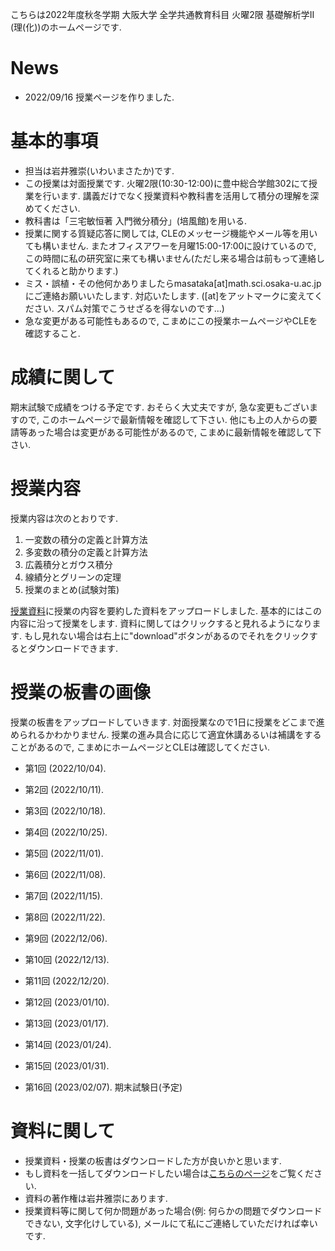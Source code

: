 

 こちらは2022年度秋冬学期 大阪大学 全学共通教育科目 火曜2限 基礎解析学II (理(化))のホームページです.
 
# News
- 2022/09/16 授業ページを作りました.
<!--
- 2022/08/10 期末レポートの採点を行い, 期末レポートの解答例をアップロードしました. また皆様の単位を確定しました. 半年間どうもありがとうございました.
- 2022/07/12 期末レポートを掲載しました. 成績に関わるレポートですので, この授業の単位が欲しい方は提出するようお願いいたします. 
- 2022/06/28 中間レポートの採点を行いました. 中間レポートの解答例をアップロードしました.
- 2022/06/20 期末試験を行わず期末レポートで評定することに決めました. 
- 2022/05/18 中間レポートを掲載しました. 成績に関わるレポートですので, この授業の単位が欲しい方は提出するようお願いいたします.
- 2022/04/21 授業後半(第9回講義から第14回講義まで)の授業資料・授業動画・授業動画の板書をアップロードしました. ミス・誤植・その他何かありましたらご連絡お願いいたします.
- 2022/04/14 第1回授業(ガイダンス)を行いました. 授業に来れなかった人のために授業動画・授業資料をアップロードしました. 
- 2022/04/13 授業前半(第2回講義から第7回講義まで)の授業資料・授業動画・授業動画の板書をアップロードしました. ミス・誤植・その他何かありましたらご連絡お願いいたします.
- この授業はメディア授業です. 基本的には授業資料・授業動画を利用して線形代数の理解を深めてください. 時々Zoomを用いて質疑応答形式の講義を行います.
-->

# 基本的事項

- 担当は岩井雅崇(いわいまさたか)です.
- この授業は対面授業です. 火曜2限(10:30-12:00)に豊中総合学館302にて授業を行います. 講義だけでなく授業資料や教科書を活用して積分の理解を深めてください.
- 教科書は「三宅敏恒著 入門微分積分」(培風館)を⽤いる.
- 授業に関する質疑応答に関しては, CLEのメッセージ機能やメール等を用いても構いません. またオフィスアワーを月曜15:00-17:00に設けているので, この時間に私の研究室に来ても構いません(ただし来る場合は前もって連絡してくれると助かります.)
- ミス・誤植・その他何かありましたらmasataka[at]math.sci.osaka-u.ac.jpにご連絡お願いいたします. 対応いたします. ([at]をアットマークに変えてください. スパム対策でこうせざるを得ないのです...)
- 急な変更がある可能性もあるので, こまめにこの授業ホームページやCLEを確認すること.


# 成績に関して
期末試験で成績をつける予定です. おそらく大丈夫ですが, 急な変更もございますので, このホームページで最新情報を確認して下さい.
他にも上の人からの要請等あった場合は変更がある可能性があるので, こまめに最新情報を確認して下さい.

<!--
- 中間レポートと期末試験のみで成績をつける予定です. 出席点などはありません
- 中間レポートと期末レポートのみで成績をつける予定です. 出席点などはありません. (2022/06/20 追記: 昨今の状況を鑑み期末レポートで成績をつけることにしました.)
- 詳しくは第1回授業 (ガイダンス)の資料をご覧ください.
- 急な変更(上の人からの要請等)もございますので, こまめに最新情報を確認して下さい.

- (2022/08/10) 皆様の単位を確定いたしました. 半年間どうもありがとうございました. 

# 期末レポートについて
- 期末レポートの採点は終了しました. 正答率69%でした. できる人とできていない人が極端に分かれていました.
- 期末レポートの解答はこちらです. [期末レポートの解答例](https://github.com/masataka123/2022_summer_LA/blob/main/material/0_期末レポート_2022s_解答.pdf)
- 期末レポートをプログラミングを用いて解いてみました. その解答例はこちらです. [期末レポートのプログラミング例](https://github.com/masataka123/2022_summer_LA/blob/main/material/0_yearend_report_2022s.ipynb)
- 期末レポートの問題のリンクはこちらです.  [期末レポートの問題](https://github.com/masataka123/2022_summer_LA/blob/main/material/0_期末レポート_2022s.pdf) 
- 期末レポートの問題のリンクはこちらです. [期末レポートの問題](https://github.com/masataka123/2022_summer_LA/blob/main/material/0_期末レポート_2022s.pdf) 
- ホームページ上でレポートや授業資料を見ると日本語が表示されない可能性があります. その場合はレポートや授業資料をダウンロードしてください. (何か他に良い改善策を知っている方は, メールにてご連絡していただければ幸いです.)
- CLEにも同じものをアップロードしております. ダウンロードできない場合や, レポート問題に文字化け等がある場合は私にメールしてくれれば対応いたします. 
- 締め切りは2022年8月4日(木) 23時59分00秒(日本標準時刻)です. CLEでの提出をお願いいたします. 詳しくはレポートを見てください. 
- 期末レポートの質疑応答を, 第15回授業(2022/07/28)に行います. CLEにZoomのリンクを第15回授業までに貼っておきます.
- 授業のアンケートのご協力お願いいたします. (アンケートは任意であり, 授業の成績と関係はございません.) [2022春夏授業改善アンケート](https://github.com/masataka123/2022_summer_LA/blob/main/material/2022春夏授業改善アンケート.pdf) 

CLEにも同じものをアップロードしております. ダウンロードできない場合や, レポート問題に文字化け等がある場合は私にメールしてくれれば対応いたします.
- 締め切りは2022年6月16日(木) 23時59分00秒(日本標準時刻)です. CLEでの提出をお願いいたします. 詳しくはレポートを見てください. 
- 中間レポートの質疑応答を, 第8回授業(2022/06/09)に行います. CLEにZoomのリンクを第8回授業までに貼っておきます.

# 中間レポートについて
- 中間レポートの採点は終了しました. 正答率92%でした, 大変よくできていました.
- 中間レポートの解答はこちらです. [中間レポートの解答例](https://github.com/masataka123/2022_summer_LA/blob/main/material/0_中間レポート_2022s_解答.pdf)
- 中間レポートをプログラミングを用いて解いてみました. その解答例はこちらです. [中間レポートのプログラミング例](https://github.com/masataka123/2022_summer_LA/blob/main/material/0_midterm_report_2022s.ipynb)
- 中間レポートの問題のリンクはこちらです. [中間レポートの問題](https://github.com/masataka123/2022_summer_LA/blob/main/material/0_中間レポート_2022s.pdf) 

-->


# 授業内容

授業内容は次のとおりです.
1. 一変数の積分の定義と計算方法
2. 多変数の積分の定義と計算方法
3. 広義積分とガウス積分
4. 線績分とグリーンの定理
5. 授業のまとめ(試験対策)

[授業資料](https://github.com/masataka123/2022_winter_int/blob/main/material/0_授業資料.pdf)に授業の内容を要約した資料をアップロードしました.  基本的にはこの内容に沿って授業をします.
資料に関してはクリックすると見れるようになります. もし見れない場合は右上に"download"ボタンがあるのでそれをクリックするとダウンロードできます.


# 授業の板書の画像
授業の板書をアップロードしていきます.  対面授業なので1日に授業をどこまで進められるかわかりません. 授業の進み具合に応じて適宜休講あるいは補講をすることがあるので, こまめにホームページとCLEは確認してください. 

- 第1回 (2022/10/04). 

- 第2回 (2022/10/11). 

- 第3回 (2022/10/18). 

- 第4回 (2022/10/25). 

- 第5回 (2022/11/01). 

- 第6回 (2022/11/08). 

- 第7回 (2022/11/15). 

- 第8回 (2022/11/22). 

- 第9回 (2022/12/06). 

- 第10回 (2022/12/13). 

- 第11回 (2022/12/20). 

- 第12回 (2023/01/10). 

- 第13回 (2023/01/17). 

- 第14回 (2023/01/24). 

- 第15回 (2023/01/31). 

- 第16回 (2023/02/07). 期末試験日(予定)

<!-- 
[第8回から第12回授業の動画](https://www.youtube.com/playlist?list=PLZDOK-K3OuvDpXKHjdAxJUy5ts6HPCeoB)
[第8回から第12回授業黒板](https://github.com/masataka123/2021_summer/blob/master/material/0_第八回から第十二回の授業黒板.pdf)
[第8回から第12回授業の資料](https://github.com/masataka123/2021_summer/blob/master/material/0_第八回から第十二回の資料.pdf)
-->


# 資料に関して

- 授業資料・授業の板書はダウンロードした方が良いかと思います.
- もし資料を一括してダウンロードしたい場合は[こちらのページ](https://github.com/masataka123/2022_winter_int/tree/main/material)をご覧ください.
- 資料の著作権は岩井雅崇にあります. 
- 授業資料等に関して何か問題があった場合(例: 何らかの問題でダウンロードできない, 文字化けしている), メールにて私にご連絡していただければ幸いです.

<!-- 
# 授業動画に関して
- 動画を見る際はスピーカーで聴くことをお勧めします.(イヤホンで聴くと時々びっくりすることがあります.)
- 動画の授業はかなり早いペースで進むので, 状況に応じて一時停止等を使うことをお勧めします.
- 動画の概要欄に訂正やリンクなどを貼っていきます.
- 動画の著作権は岩井雅崇にあります.


# その他 
(2020/11/16 時点) 
 ~~のホームページ上で授業資料を見ると日本語が表示されない現象が見られます. 
おそらくgithubの方に問題があるようで, 現状で打つ手はありません. (twitterで調べてみると, 同様の現象があって困っている人がいました. slideshareでも同様の問題が生じていたこともあり, それと同じらしいです. 文字コードによる問題?)
もし何か改善策を知っている方は, メールにてご連絡していただければ幸いです.~~

# 成績の付け方の補足. 
中間レポートと期末レポートでつける予定ですが, 一応上の人にまだ確認中です.
おそらく大丈夫ですが, 急な変更もございますので, このホームページで最新情報を確認して下さい.
他にも上の人からの要請等あった場合は変更がある可能性があるので, こまめに最新情報を確認して下さい.
-->
